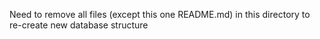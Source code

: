 Need to remove all files (except this one README.md) in this directory to re-create new database structure
